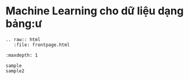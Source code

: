Machine Learning cho dữ liệu dạng bảng:ư
========================

```eval_rst
.. raw:: html
   :file: frontpage.html
```

```toc
:maxdepth: 1

sample
sample2
```
